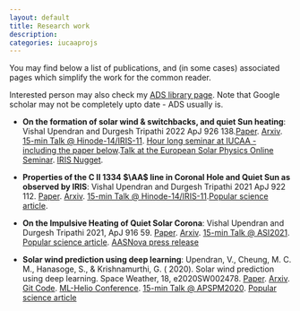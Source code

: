 ```yaml
---
layout: default
title: Research work
description: 
categories: iucaaprojs
---
```


You may find below a list of publications, and (in some cases) associated pages which simplify the work for the common reader.

Interested person may also check my [ADS library page](https://ui.adsabs.harvard.edu/public-libraries/8OTQLTKTQJ61YPMhZ8dIjA). Note that Google scholar may not be completely upto date - ADS usually is.

- **On the formation of solar wind & switchbacks, and quiet Sun heating**:  Vishal Upendran and Durgesh Tripathi 2022 ApJ 926 138.[Paper](https://doi.org/10.3847/1538-4357/ac3d88). [Arxiv](https://arxiv.org/abs/2111.11668). [15-min Talk @ Hinode-14/IRIS-11](https://www.youtube.com/watch?v=6ptvAIbe7sY). [Hour long seminar at IUCAA - including the paper below](https://www.youtube.com/watch?v=67wRqZl64cA).[Talk at the European Solar Physics Online Seminar](https://espos.stream/2021/12/16/Upendran/). [IRIS Nugget](https://iris.lmsal.com/nugget).

- **Properties of the C II 1334 $\AA$ line in Coronal Hole and Quiet Sun as observed by IRIS**: Vishal Upendran and Durgesh Tripathi 2021 ApJ 922 112. [Paper](https://iopscience.iop.org/article/10.3847/1538-4357/ac2575). [Arxiv](https://arxiv.org/abs/2109.04287). [15-min Talk @ Hinode-14/IRIS-11](https://www.youtube.com/watch?v=6ptvAIbe7sY).[Popular science article](https://cosmicvarta.in/solar-chromosphere-spectral-lines-vishal).

- **On the Impulsive Heating of Quiet Solar Corona**:  Vishal Upendran and Durgesh Tripathi 2021, ApJ 916 59. [Paper](https://iopscience.iop.org/article/10.3847/1538-4357/abf65a#artAbst). [Arxiv](https://arxiv.org/abs/2103.16824). [15-min Talk @ ASI2021](https://youtu.be/Wx-4yrBfljM?t=2549). [Popular science article](https://cosmicvarta.in/vishal_machine_learning_corona_article). [AASNova press release](https://aasnova.org/2021/08/09/featured-image-keeping-tabs-on-the-quiet-sun/)


- **Solar wind prediction using deep learning**: Upendran, V., Cheung, M. C. M., Hanasoge, S., & Krishnamurthi, G. ( 2020). Solar wind prediction using deep learning. Space Weather, 18, e2020SW002478. [Paper](https://doi.org/10.1029/2020SW002478). [Arxiv](https://arxiv.org/abs/2006.05825). [Git Code](https://github.com/Vishal-Upendran/WindNet). [ML-Helio Conference](https://zenodo.org/record/3866169#.X1CjaIbhV0A). [15-min Talk @ APSPM2020](https://www.youtube.com/watch?v=5r1cmXyv0UE&t=2806s). [Popular science article](https://cosmicvarta.in/sun-to-earth-using-ai-vishal)
